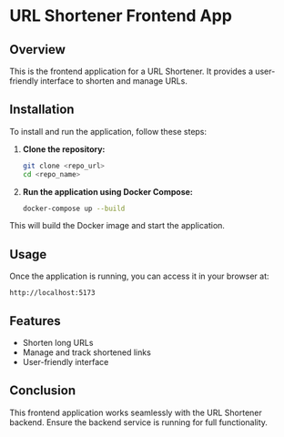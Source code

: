 # URL Shortener Frontend App

## Overview
This is the frontend application for a URL Shortener. It provides a user-friendly interface to shorten and manage URLs.

## Installation
To install and run the application, follow these steps:

1. **Clone the repository:**
   ```sh
   git clone <repo_url>
   cd <repo_name>
   ```

2. **Run the application using Docker Compose:**
   ```sh
   docker-compose up --build
   ```

This will build the Docker image and start the application.

## Usage
Once the application is running, you can access it in your browser at:
```
http://localhost:5173
```

## Features
- Shorten long URLs
- Manage and track shortened links
- User-friendly interface

## Conclusion
This frontend application works seamlessly with the URL Shortener backend. Ensure the backend service is running for full functionality.

